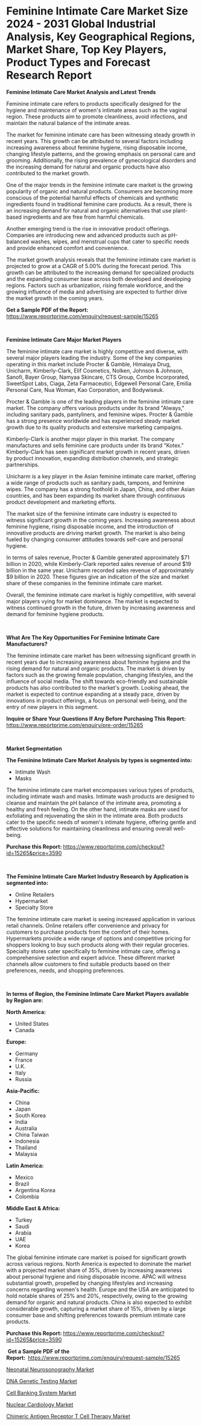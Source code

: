 <p><h1>Feminine Intimate Care Market Size 2024 - 2031 Global Industrial Analysis, Key Geographical Regions, Market Share, Top Key Players, Product Types and Forecast Research Report</h1></p><p><strong>Feminine Intimate Care Market Analysis and Latest Trends</strong></p>
<p><p>Feminine intimate care refers to products specifically designed for the hygiene and maintenance of women's intimate areas such as the vaginal region. These products aim to promote cleanliness, avoid infections, and maintain the natural balance of the intimate areas.</p><p>The market for feminine intimate care has been witnessing steady growth in recent years. This growth can be attributed to several factors including increasing awareness about feminine hygiene, rising disposable income, changing lifestyle patterns, and the growing emphasis on personal care and grooming. Additionally, the rising prevalence of gynecological disorders and the increasing demand for natural and organic products have also contributed to the market growth.</p><p>One of the major trends in the feminine intimate care market is the growing popularity of organic and natural products. Consumers are becoming more conscious of the potential harmful effects of chemicals and synthetic ingredients found in traditional feminine care products. As a result, there is an increasing demand for natural and organic alternatives that use plant-based ingredients and are free from harmful chemicals.</p><p>Another emerging trend is the rise in innovative product offerings. Companies are introducing new and advanced products such as pH-balanced washes, wipes, and menstrual cups that cater to specific needs and provide enhanced comfort and convenience.</p><p>The market growth analysis reveals that the feminine intimate care market is projected to grow at a CAGR of 5.00% during the forecast period. This growth can be attributed to the increasing demand for specialized products and the expanding consumer base across both developed and developing regions. Factors such as urbanization, rising female workforce, and the growing influence of media and advertising are expected to further drive the market growth in the coming years.</p></p>
<p><strong>Get a Sample PDF of the Report:&nbsp;</strong> <a href="https://www.reportprime.com/enquiry/request-sample/15265">https://www.reportprime.com/enquiry/request-sample/15265</a></p>
<p>&nbsp;</p>
<p><strong>Feminine Intimate Care Major Market Players</strong></p>
<p><p>The feminine intimate care market is highly competitive and diverse, with several major players leading the industry. Some of the key companies operating in this market include Procter & Gamble, Himalaya Drug, Unicharm, Kimberly-Clark, Elif Cosmetics, Nolken, Johnson & Johnson, Sanofi, Bayer Group, Namyaa Skincare, CTS Group, Combe Incorporated, SweetSpot Labs, Ciaga, Zeta Farmaceutici, Edgewell Personal Care, Emilia Personal Care, Nua Woman, Kao Corporation, and Bodywiseuk.</p><p>Procter & Gamble is one of the leading players in the feminine intimate care market. The company offers various products under its brand "Always," including sanitary pads, pantyliners, and feminine wipes. Procter & Gamble has a strong presence worldwide and has experienced steady market growth due to its quality products and extensive marketing campaigns.</p><p>Kimberly-Clark is another major player in this market. The company manufactures and sells feminine care products under its brand "Kotex." Kimberly-Clark has seen significant market growth in recent years, driven by product innovation, expanding distribution channels, and strategic partnerships.</p><p>Unicharm is a key player in the Asian feminine intimate care market, offering a wide range of products such as sanitary pads, tampons, and feminine wipes. The company has a strong foothold in Japan, China, and other Asian countries, and has been expanding its market share through continuous product development and marketing efforts.</p><p>The market size of the feminine intimate care industry is expected to witness significant growth in the coming years. Increasing awareness about feminine hygiene, rising disposable income, and the introduction of innovative products are driving market growth. The market is also being fueled by changing consumer attitudes towards self-care and personal hygiene.</p><p>In terms of sales revenue, Procter & Gamble generated approximately $71 billion in 2020, while Kimberly-Clark reported sales revenue of around $19 billion in the same year. Unicharm recorded sales revenue of approximately $9 billion in 2020. These figures give an indication of the size and market share of these companies in the feminine intimate care market.</p><p>Overall, the feminine intimate care market is highly competitive, with several major players vying for market dominance. The market is expected to witness continued growth in the future, driven by increasing awareness and demand for feminine hygiene products.</p></p>
<p>&nbsp;</p>
<p><strong>What Are The Key Opportunities For Feminine Intimate Care Manufacturers?</strong></p>
<p><p>The feminine intimate care market has been witnessing significant growth in recent years due to increasing awareness about feminine hygiene and the rising demand for natural and organic products. The market is driven by factors such as the growing female population, changing lifestyles, and the influence of social media. The shift towards eco-friendly and sustainable products has also contributed to the market's growth. Looking ahead, the market is expected to continue expanding at a steady pace, driven by innovations in product offerings, a focus on personal well-being, and the entry of new players in this segment.</p></p>
<p><strong>Inquire or Share Your Questions If Any Before Purchasing This Report:</strong> <a href="https://www.reportprime.com/enquiry/pre-order/15265">https://www.reportprime.com/enquiry/pre-order/15265</a></p>
<p>&nbsp;</p>
<p><strong>Market Segmentation</strong></p>
<p><strong>The Feminine Intimate Care Market Analysis by types is segmented into:</strong></p>
<p><ul><li>Intimate Wash</li><li>Masks</li></ul></p>
<p><p>The feminine intimate care market encompasses various types of products, including intimate wash and masks. Intimate wash products are designed to cleanse and maintain the pH balance of the intimate area, promoting a healthy and fresh feeling. On the other hand, intimate masks are used for exfoliating and rejuvenating the skin in the intimate area. Both products cater to the specific needs of women's intimate hygiene, offering gentle and effective solutions for maintaining cleanliness and ensuring overall well-being.</p></p>
<p><strong>Purchase this Report:&nbsp;</strong><a href="https://www.reportprime.com/checkout?id=15265&price=3590">https://www.reportprime.com/checkout?id=15265&price=3590</a></p>
<p>&nbsp;</p>
<p><strong>The Feminine Intimate Care Market Industry Research by Application is segmented into:</strong></p>
<p><ul><li>Online Retailers</li><li>Hypermarket</li><li>Specialty Store</li></ul></p>
<p><p>The feminine intimate care market is seeing increased application in various retail channels. Online retailers offer convenience and privacy for customers to purchase products from the comfort of their homes. Hypermarkets provide a wide range of options and competitive pricing for shoppers looking to buy such products along with their regular groceries. Specialty stores cater specifically to feminine intimate care, offering a comprehensive selection and expert advice. These different market channels allow customers to find suitable products based on their preferences, needs, and shopping preferences.</p></p>
<p>&nbsp;</p>
<p><strong>In terms of Region, the Feminine Intimate Care Market Players available by Region are:</strong></p>
<p>
    <p> <strong> North America: </strong>
        <ul>
            <li>United States</li>
            <li>Canada</li>
        </ul>
        </p> 
    <p> <strong> Europe: </strong>
        <ul>
            <li>Germany</li>
            <li>France</li>
            <li>U.K.</li>
            <li>Italy</li>
            <li>Russia</li>
        </ul>
        </p> 
    <p> <strong> Asia-Pacific: </strong>
        <ul>
            <li>China</li>
            <li>Japan</li>
            <li>South Korea</li>
            <li>India</li>
            <li>Australia</li>
            <li>China Taiwan</li>
            <li>Indonesia</li>
            <li>Thailand</li>
            <li>Malaysia</li>
        </ul>
        </p> 
    <p> <strong> Latin America: </strong>
        <ul>
            <li>Mexico</li>
            <li>Brazil</li>
            <li>Argentina Korea</li>
            <li>Colombia</li>
        </ul>
        </p> 
    <p> <strong> Middle East & Africa: </strong>
        <ul>
            <li>Turkey</li>
            <li>Saudi</li>
            <li>Arabia</li>
            <li>UAE</li>
            <li>Korea</li>
        </ul>
    </p>
    </p>
<p><p>The global feminine intimate care market is poised for significant growth across various regions. North America is expected to dominate the market with a projected market share of 35%, driven by increasing awareness about personal hygiene and rising disposable income. APAC will witness substantial growth, propelled by changing lifestyles and increasing concerns regarding women's health. Europe and the USA are anticipated to hold notable shares of 25% and 20%, respectively, owing to the growing demand for organic and natural products. China is also expected to exhibit considerable growth, capturing a market share of 15%, driven by a large consumer base and shifting preferences towards premium intimate care products.</p></p>
<p><strong>Purchase this Report: </strong><a href="https://www.reportprime.com/checkout?id=15265&price=3590">https://www.reportprime.com/checkout?id=15265&price=3590</a></p>
<p>&nbsp;<strong>Get a Sample PDF of the Report:&nbsp;&nbsp;</strong><a href="https://www.reportprime.com/enquiry/request-sample/15265">https://www.reportprime.com/enquiry/request-sample/15265</a></p>
<p><strong></strong></p>
<p><p><a href="https://medium.com/@toneygrimes2023/neonatal-neurosonography-market-exploring-market-share-market-trends-and-future-growth-758babef4914">Neonatal Neurosonography Market</a></p><p><a href="https://medium.com/@toneygrimes2023/dna-genetic-testing-market-research-report-its-history-and-forecast-2023-to-2030-633f4711ee55">DNA Genetic Testing Market</a></p><p><a href="https://medium.com/@toneygrimes2023/cell-banking-system-market-furnishes-information-on-market-share-market-trends-and-market-growth-d729b17356a1">Cell Banking System Market</a></p><p><a href="https://medium.com/@toneygrimes2023/nuclear-cardiology-market-insight-market-trends-growth-forecasted-from-2023-to-2030-1da224cd0686">Nuclear Cardiology Market</a></p><p><a href="https://medium.com/@toneygrimes2023/chimeric-antigen-receptor-t-cell-therapy-market-analysis-its-cagr-market-segmentation-and-global-30ae8cef771f">Chimeric Antigen Receptor T Cell Therapy Market</a></p></p>